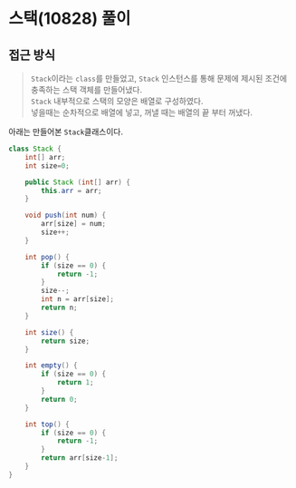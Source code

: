 # 스택(10828) 풀이

## 접근 방식 
> `Stack`이라는 `class`를 만들었고, `Stack` 인스턴스를 통해 문제에 제시된 조건에 충족하는 스택 객체를 만들어냈다.<br>
> `Stack` 내부적으로 스택의 모양은 배열로 구성하였다. <br>
> 넣을때는 순차적으로 배열에 넣고, 꺼낼 때는 배열의 끝 부터 꺼냈다.


아래는 만들어본 `Stack`클래스이다.
```java
class Stack {
    int[] arr;
    int size=0;

    public Stack (int[] arr) {
        this.arr = arr;
    }

    void push(int num) {
        arr[size] = num;
        size++;
    }

    int pop() {
        if (size == 0) {
            return -1;
        }
        size--;
        int n = arr[size];
        return n;
    }

    int size() {
        return size;
    }

    int empty() {
        if (size == 0) {
            return 1;
        }
        return 0;
    }

    int top() {
        if (size == 0) {
            return -1;
        }
        return arr[size-1];
    }
}
```